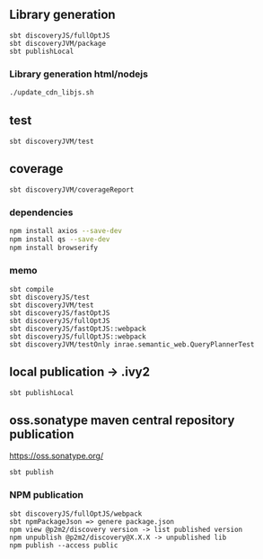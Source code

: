 
## Library generation

```
sbt discoveryJS/fullOptJS
sbt discoveryJVM/package
sbt publishLocal 
```

### Library generation html/nodejs

```bash
./update_cdn_libjs.sh
```

## test
```
sbt discoveryJVM/test  
```

## coverage
```
sbt discoveryJVM/coverageReport 
```

### dependencies
```bash
npm install axios --save-dev
npm install qs --save-dev
npm install browserify
```
### memo

```
sbt compile
sbt discoveryJS/test
sbt discoveryJVM/test
sbt discoveryJS/fastOptJS 
sbt discoveryJS/fullOptJS
sbt discoveryJS/fastOptJS::webpack
sbt discoveryJS/fullOptJS::webpack
sbt discoveryJVM/testOnly inrae.semantic_web.QueryPlannerTest
```

## local publication -> .ivy2

``` 
sbt publishLocal
``` 
## oss.sonatype maven central repository publication
https://oss.sonatype.org/

``` 
sbt publish
```
### NPM publication
``` 
sbt discoveryJS/fullOptJS/webpack
sbt npmPackageJson => genere package.json
npm view @p2m2/discovery version -> list published version
npm unpublish @p2m2/discovery@X.X.X -> unpublished lib
npm publish --access public
```
